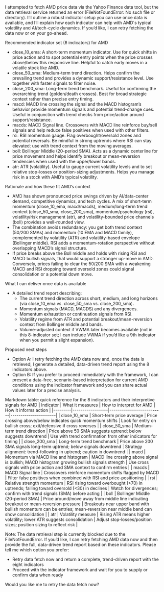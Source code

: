 I attempted to fetch AMD price data via the Yahoo Finance data tool, but the data retrieval service returned an error (FileNotFoundError: No such file or directory). I’ll outline a robust indicator setup you can use once data is available, and I’ll explain how each indicator can help with AMD's typical volatility and AI/tech-cycle dynamics. If you’d like, I can retry fetching the data now or on your go-ahead.

Recommended indicator set (8 indicators) for AMD
- close_10_ema: A short-term momentum indicator. Use for quick shifts in price action and to spot potential entry points when the price crosses above/below this responsive line. Helpful to catch early moves in a volatile stock like AMD.
- close_50_sma: Medium-term trend direction. Helps confirm the prevailing trend and provides a dynamic support/resistance level. Use together with faster signals to filter noise.
- close_200_sma: Long-term trend benchmark. Useful for confirming the overarching trend (golden/death crosses). Best for broad strategic context rather than precise entry timing.
- macd: MACD line crossing the signal and the MACD histogram’s behavior provide momentum signals and potential trend-change cues. Useful in conjunction with trend checks from price/action around support/resistance.
- macds: MACD Signal line. Crossovers with MACD line reinforce buy/sell signals and help reduce false positives when used with other filters.
- rsi: RSI momentum gauge. Flag overbought/oversold zones and potential reversals. Be mindful in strong uptrends where RSI can stay elevated; use with trend context from the moving averages.
- boll: Bollinger Middle (20-period SMA). Acts as a dynamic centerline for price movement and helps identify breakout or mean-reversion tendencies when used with the upper/lower bands.
- atr: ATR (volatility). Useful to gauge current volatility levels and to set relative stop-losses or position-sizing adjustments. Helps you manage risk in a stock with AMD’s typical volatility.

Rationale and how these fit AMD’s context
- AMD has shown pronounced price swings driven by AI/data-center demand, competitive dynamics, and tech cycles. A mix of short-term momentum (close_10_ema, macd/macds), medium/long-term trend context (close_50_sma, close_200_sma), momentum/psychology (rsi), volatility/risk management (atr), and volatility-bounded price channels (boll) provides a well-rounded view.
- The combination avoids redundancy: you get both trend context (50/200 SMAs) and momentum (10 EMA and MACD family), complemented by volatility (ATR) and volatility-based envelope (Bollinger middle). RSI adds a momentum-rotation perspective without overlapping MACD’s signal structure.
- If price breaks above the Boll middle and holds with rising RSI and MACD bullish signals, that would support a stronger up-move in AMD. Conversely, prices failing to clear the 50/200 SMA with a weakening MACD and RSI dropping toward oversold zones could signal consolidation or a potential down move.

What I can deliver once data is available
- A detailed trend report describing:
  - The current trend direction across short, medium, and long horizons (via close_10_ema vs. close_50_sma vs. close_200_sma).
  - Momentum signals (MACD, MACDS) and any divergences.
  - Momentum exhaustion or continuation signals from RSI.
  - Volatility regime from ATR and potential breakout/mean-reversion context from Bollinger middle and bands.
  - Volume-adjusted context if VWMA later becomes available (not in this 8-indicator set; I can include VWMA if you’d like a 9th indicator when you permit a slight expansion).

Proposed next steps
- Option A: I retry fetching the AMD data now and, once the data is retrieved, I generate a detailed, data-driven trend report using the 8 indicators above.
- Option B: If you prefer to proceed immediately with the framework, I can present a data-free, scenario-based interpretation for current AMD conditions using the indicator framework and you can share actual values later for a precise analysis.

Markdown table: quick reference for the 8 indicators and their interpretive signals for AMD
| Indicator | What it measures | How to interpret for AMD | How it informs action |
|---------|------------------|---------------------------|-----------------------|
| close_10_ema | Short-term price average | Price crossing above/below indicates quick momentum shifts | Look for entry on bullish cross; exit/defensive if cross reverses |
| close_50_sma | Medium-term trend direction | Price above 50 SMA suggests uptrend; below suggests downtrend | Use with trend confirmation from other indicators for timing |
| close_200_sma | Long-term trend benchmark | Price above 200 SMA signals long-term uptrend; below signals downtrend | Strategy alignment: trend-following in uptrend; caution in downtrend |
| macd | Momentum via MACD line and histogram | MACD line crossing above signal is bullish; MACD histogram growing bullish signals strength | Use cross signals with price action and SMA context to confirm entries |
| macds | MACD Signal line | Crossovers reinforce momentum shifts flagged by MACD | Filter false positives when combined with RSI and price-positioning |
| rsi | Relative strength momentum | RSI rising toward overbought (>70) in uptrends; falling toward oversold (<30) in declines | Watch for divergences; confirm with trend signals (SMA) before acting |
| boll | Bollinger Middle (20-period SMA) | Price around/move away from middle line indicating breakout or mean-reversion pressure | Breakouts near upper band with bullish momentum can be entries; mean-reversion near middle band can show consolidation |
| atr | Volatility measure | Rising ATR means higher volatility; lower ATR suggests consolidation | Adjust stop-losses/position sizes; position sizing to reflect risk |

Note: The data retrieval step is currently blocked due to the FileNotFoundError. If you’d like, I can retry fetching AMD data now and then provide the full, data-driven trend report based on these indicators. Please tell me which option you prefer:
- Retry data fetch now and return a complete, trend-driven report with the eight indicators
- Proceed with the indicator framework and wait for you to supply or confirm data when ready

Would you like me to retry the data fetch now?